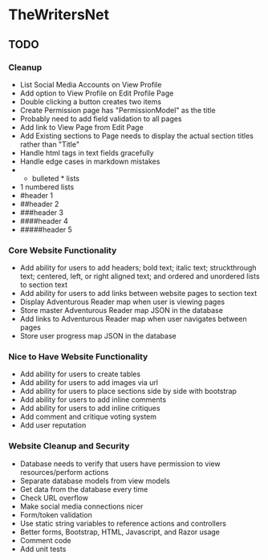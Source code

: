 # TheWritersNet

## TODO

### Cleanup
* List Social Media Accounts on View Profile
* Add option to View Profile on Edit Profile Page
* Double clicking a button creates two items
* Create Permission page has "PermissionModel" as the title
* Probably need to add field validation to all pages
* Add link to View Page from Edit Page
* Add Existing sections to Page needs to display the actual section titles rather than "Title"
* Handle html tags in text fields gracefully
* Handle edge cases in markdown mistakes
* - bulleted * lists
* 1 numbered lists
* #header 1
* ##header 2
* ###header 3
* ####header 4
* #####header 5

### Core Website Functionality
* Add ability for users to add headers; bold text; italic text; struckthrough text; centered, left, or right aligned text; and ordered and unordered lists to section text
* Add ability for users to add links between website pages to section text
* Display Adventurous Reader map when user is viewing pages
* Store master Adventurous Reader map JSON in the database
* Add links to Adventurous Reader map when user navigates between pages
* Store user progress map JSON in the database

### Nice to Have Website Functionality
* Add ability for users to create tables
* Add ability for users to add images via url
* Add ability for users to place sections side by side with bootstrap
* Add ability for users to add inline comments
* Add ability for users to add inline critiques
* Add comment and critique voting system
* Add user reputation

### Website Cleanup and Security
* Database needs to verify that users have permission to view resources/perform actions
* Separate database models from view models
* Get data from the database every time
* Check URL overflow
* Make social media connections nicer
* Form/token validation
* Use static string variables to reference actions and controllers
* Better forms, Bootstrap, HTML, Javascript, and Razor usage
* Comment code
* Add unit tests